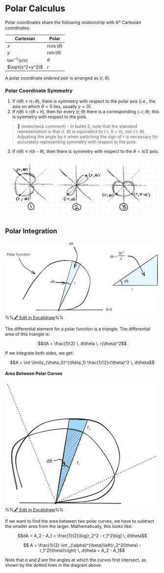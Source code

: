 # Polar Calculus

Polar coordinates share the following relationship with ℝ² Cartesian coordinates:

| Cartesian        | Polar             |
| ---------------- | ----------------- |
| $x$              | $r\cos(\theta)$   |
| $y$              | $r\sin(\theta)$   |
| $\tan^{-1}(y/x)$ | $\theta$         |
| $\sqrt{x^2+y^2}$ | $r$               |

A polar coordinate *ordered pair* is arranged as $(r, \theta)$.

### Polar Coordinate Symmetry

1. If $r(\theta) \equiv r(-\theta)$, there is symmetry with respect to the polar axis (i.e., the axis on which $\theta = 0$ lies, usually $y=0$).
2. If $r(\theta) \equiv r(\theta + \pi)$, then for every $(r, \theta)$ there is a corresponding $(-r, \theta)$; this is symmetry with respect to the pole.
> 🤖 (notecheck comment) - In bullet 2, note that the standard representation is that (r, θ) is equivalent to (‑r, θ + π), not (‑r, θ). Adjusting the angle by π when switching the sign of r is necessary for accurately representing symmetry with respect to the pole.
3. If $r(\theta) \equiv r(\pi - \theta)$, then there is symmetry with respect to the $\theta = \pi/2$ axis.

![](../../../media/Pasted%20image%2020250112224050.webp)

## Polar Integration

![](../../../media/excalidraw/excalidraw-2025-01-12-22.44.26.excalidraw.svg)
%%[🖋 Edit in Excalidraw](../../../media/excalidraw/excalidraw-2025-01-12-22.44.26.excalidraw.md)%%

The differential element for a polar function is a triangle. The differential area of this triangle is:

$$dA = \frac{1}{2} \, d\theta \, r(\theta)^2$$

If we integrate both sides, we get:

$$A = \int \limits_{\theta_0}^{\theta_1} \frac{1}{2}r(\theta)^2 \, d\theta$$

#### Area Between Polar Curves

![](../../../media/excalidraw/excalidraw-2025-01-12-22.53.37.excalidraw.svg)
%%[🖋 Edit in Excalidraw](../../../media/excalidraw/excalidraw-2025-01-12-22.53.37.excalidraw.md)%%

If we want to find the area between two polar curves, we have to subtract the smaller area from the larger. Mathematically, this looks like:

$$dA = A_2 - A_1 = \frac{1}{2}\big[r_2^2 - r_1^2\big] \, d\theta$$

$$ A = \frac{1}{2} \int _{\alpha}^{\beta}\left(r_2^2(\theta) - r_1^2(\theta)\right) \, d\theta = A_2 - A_1$$

Note that $\alpha$ and $\beta$ are the angles at which the curves first intersect, as shown by the dotted lines in the diagram above.